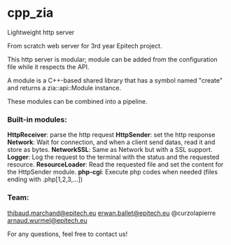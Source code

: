 # cpp_zia
Lightweight http server

From scratch web server for 3rd year Epitech project.

This http server is modular; module can be added from the configuration file while it respects the API.

A module is a C++-based shared library that has a symbol named "create" and returns a zia::api::Module instance.

These modules can be combined into a pipeline.

### Built-in modules:
**HttpReceiver**: parse the http request
**HttpSender**: set the http response
**Network**: Wait for connection, and when a client send datas, read it and store as bytes.
**NetworkSSL**: Same as Network but with a SSL support.
**Logger**: Log the request to the terminal with the status and the requested resource.
**ResourceLoader**: Read the requested file and set the content for the HttpSender module.
**php-cgi**: Execute php codes when needed (files ending with .php[1,2,3,...])

### Team:
thibaud.marchand@epitech.eu
erwan.ballet@epitech.eu
@curzolapierre
arnaud.wurmel@epitech.eu

For any questions, feel free to contact us!
